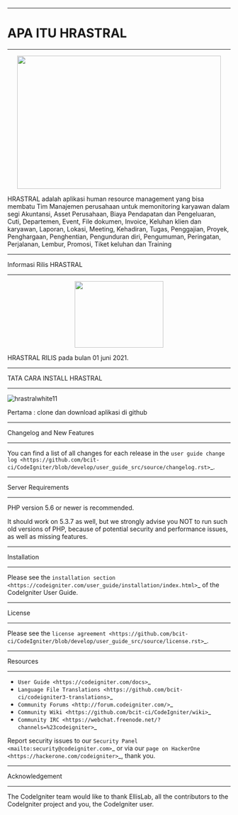 *******************
# APA ITU HRASTRAL
*******************
<p align="center">
  <img width="460" height="300" src="https://user-images.githubusercontent.com/42500531/122664161-cba2ae00-d1c9-11eb-9d79-a8a35d6c83ba.png">
</p>

HRASTRAL adalah aplikasi human resource management yang bisa membatu Tim Manajemen perusahaan
untuk memonitoring karyawan dalam segi Akuntansi, Asset Perusahaan, Biaya Pendapatan dan Pengeluaran,
Cuti, Departemen, Event, File dokumen, Invoice, Keluhan klien dan karyawan, Laporan, Lokasi, Meeting,
Kehadiran, Tugas, Penggajian, Proyek, Penghargaan, Penghentian, Pengunduran diri, Pengumuman, Peringatan,
Perjalanan, Lembur, Promosi, Tiket keluhan dan Training

*******************
Informasi Rilis HRASTRAL
*******************
<p align="center">
  <img width="200" height="150" src="https://user-images.githubusercontent.com/42500531/122683760-8a42ea80-d22b-11eb-8294-a68aae196704.png">
</p>

HRASTRAL RILIS pada bulan 01 juni 2021.

*******************
TATA CARA INSTALL HRASTRAL
*******************
![hrastralwhite11](https://user-images.githubusercontent.com/42500531/122683760-8a42ea80-d22b-11eb-8294-a68aae196704.png)

Pertama :
clone dan download aplikasi di github

**************************
Changelog and New Features
**************************

You can find a list of all changes for each release in the `user
guide change log <https://github.com/bcit-ci/CodeIgniter/blob/develop/user_guide_src/source/changelog.rst>`_.

*******************
Server Requirements
*******************

PHP version 5.6 or newer is recommended.

It should work on 5.3.7 as well, but we strongly advise you NOT to run
such old versions of PHP, because of potential security and performance
issues, as well as missing features.

************
Installation
************

Please see the `installation section <https://codeigniter.com/user_guide/installation/index.html>`_
of the CodeIgniter User Guide.

*******
License
*******

Please see the `license
agreement <https://github.com/bcit-ci/CodeIgniter/blob/develop/user_guide_src/source/license.rst>`_.

*********
Resources
*********

-  `User Guide <https://codeigniter.com/docs>`_
-  `Language File Translations <https://github.com/bcit-ci/codeigniter3-translations>`_
-  `Community Forums <http://forum.codeigniter.com/>`_
-  `Community Wiki <https://github.com/bcit-ci/CodeIgniter/wiki>`_
-  `Community IRC <https://webchat.freenode.net/?channels=%23codeigniter>`_

Report security issues to our `Security Panel <mailto:security@codeigniter.com>`_
or via our `page on HackerOne <https://hackerone.com/codeigniter>`_, thank you.

***************
Acknowledgement
***************

The CodeIgniter team would like to thank EllisLab, all the
contributors to the CodeIgniter project and you, the CodeIgniter user.

